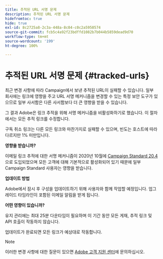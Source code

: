 ```yaml
---
title: 추적된 URL 서명 문제
description: 추적된 URL 서명 문제
hidefromtoc: true
hide: true
exl-id: 8c2725a8-2c3a-448a-8c04-c0c2a5950574
source-git-commit: fcb5c4a92f23bdffd1082b7b044b5859dead9d70
workflow-type: tm+mt
source-wordcount: '199'
ht-degree: 100%

---
```


# 추적된 URL 서명 문제 {#tracked-urls}

최근 변경 사항에 따라 Campaign에서 보낸 추적된 URL이 실패할 수 있습니다. 일부 회사에는 링크에 영향을 주고 URL 서명 메커니즘을 변경할 수 있는 특정 보안 도구가 있으므로 일부 사서함은 다른 사서함보다 더 큰 영향을 받을 수 있습니다.

그 결과 Adobe은 링크 추적을 위해 서명 메커니즘을 비활성화하기로 했습니다. 이 절차에서는 모든 추적 링크를 수정합니다.

구독 취소 링크는 다른 모든 링크와 마찬가지로 실패할 수 있으며, 빈도는 호스트에 따라 다르지만 1% 미만입니다.

**영향을 받습니까?**

이메일 링크 추적에 대한 서명 메커니즘이 2020년 10월에 [Campaign Standard 20.4](release-notes-2020.md#release-20-4---october-2020)으로 도입되었으며 모든 고객에 대해 기본적으로 활성화되어 있기 때문에 일부 Campaign Standard 사용자는 영향을 받습니다.

**업데이트 방법**

Adobe에서 잠시 후 구성을 업데이트하기 위해 사용자와 함께 작업할 예정입니다. 업그레이드 타임라인이 포함된 이메일 알림을 받게 됩니다.

**어떤 영향이 있습니까?**

유지 관리에는 최대 25분 다운타임이 필요하며 이 기간 동안 모든 게재, 추적 링크 및 API 호출이 작동하지 않습니다.

업데이트가 완료되면 모든 링크가 예상대로 작동합니다.

>[!NOTE]
>
>이러한 변경 사항에 대한 질문이 있으면 [Adobe 고객 지원 센터](https://helpx.adobe.com/kr/enterprise/admin-guide.html/enterprise/using/support-for-experience-cloud.ug.html)에 문의하십시오.
>
